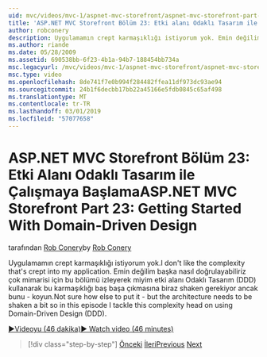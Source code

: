 ```yaml
---
uid: mvc/videos/mvc-1/aspnet-mvc-storefront/aspnet-mvc-storefront-part-23-getting-started-with-domain-driven-design
title: 'ASP.NET MVC Storefront Bölüm 23: Etki alanı Odaklı Tasarım ile çalışmaya başlama | Microsoft Docs'
author: robconery
description: Uygulamamın crept karmaşıklığı istiyorum yok. Emin değilim başka nasıl doğrulayabiliriz çok mimari shaken gerekiyor ancak bunu - bu bölümde bunu biraz...
ms.author: riande
ms.date: 05/28/2009
ms.assetid: 690538bb-6f23-4b1a-94b7-188454bb734a
msc.legacyurl: /mvc/videos/mvc-1/aspnet-mvc-storefront/aspnet-mvc-storefront-part-23-getting-started-with-domain-driven-design
msc.type: video
ms.openlocfilehash: 8de741f7e0b994f284482ffea11df973dc93ae94
ms.sourcegitcommit: 24b1f6decbb17bb22a45166e5fdb0845c65af498
ms.translationtype: MT
ms.contentlocale: tr-TR
ms.lasthandoff: 03/01/2019
ms.locfileid: "57077658"
---
```

<a name="aspnet-mvc-storefront-part-23-getting-started-with-domain-driven-design"></a><span data-ttu-id="87025-104">ASP.NET MVC Storefront Bölüm 23: Etki Alanı Odaklı Tasarım ile Çalışmaya Başlama</span><span class="sxs-lookup"><span data-stu-id="87025-104">ASP.NET MVC Storefront Part 23: Getting Started With Domain-Driven Design</span></span>
====================
<span data-ttu-id="87025-105">tarafından [Rob Conery](https://github.com/robconery)</span><span class="sxs-lookup"><span data-stu-id="87025-105">by [Rob Conery](https://github.com/robconery)</span></span>

<span data-ttu-id="87025-106">Uygulamamın crept karmaşıklığı istiyorum yok.</span><span class="sxs-lookup"><span data-stu-id="87025-106">I don't like the complexity that's crept into my application.</span></span> <span data-ttu-id="87025-107">Emin değilim başka nasıl doğrulayabiliriz çok mimarisi için bu bölümü izleyerek miyim etki alanı Odaklı Tasarım (DDD) kullanarak bu karmaşıklığı baş başa çıkmasına biraz shaken gerekiyor ancak bunu - koyun.</span><span class="sxs-lookup"><span data-stu-id="87025-107">Not sure how else to put it - but the architecture needs to be shaken a bit so in this episode I tackle this complexity head on using Domain-Driven Design (DDD).</span></span>

[<span data-ttu-id="87025-108">&#9654;Videoyu (46 dakika)</span><span class="sxs-lookup"><span data-stu-id="87025-108">&#9654; Watch video (46 minutes)</span></span>](https://channel9.msdn.com/Blogs/ASP-NET-Site-Videos/aspnet-mvc-storefront-part-23-getting-started-with-domain-driven-design)

> [!div class="step-by-step"]
> <span data-ttu-id="87025-109">[Önceki](aspnet-mvc-storefront-part-22-restructuring-rerouting-and-paypal.md)
> [İleri](aspnet-mvc-storefront-part-24-finis.md)</span><span class="sxs-lookup"><span data-stu-id="87025-109">[Previous](aspnet-mvc-storefront-part-22-restructuring-rerouting-and-paypal.md)
[Next](aspnet-mvc-storefront-part-24-finis.md)</span></span>
